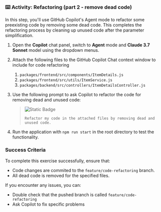 ### :keyboard: Activity: Refactoring (part 2 - remove dead code)

In this step, you'll use GitHub Copilot's Agent mode to refactor some preexisting code by removing some dead code. This completes the refactoring process by cleaning up unused code after the parameter simplification.

1. Open the **Copilot** chat panel, switch to **Agent** mode and **Claude 3.7 Sonnet** model using the dropdown menus.

2. Attach the following files to the GitHub Copilot Chat context window to include for code refactoring
   1. `packages/frontend/src/components/ItemDetails.js`
   2. `packages/frontend/src/utils/ItemService.js`
   3. `packages/backend/src/controllers/ItemDetailsController.js`

3. Use the following prompt to ask Copilot to refactor the code for removing dead and unused code:
   > ![Static Badge](https://img.shields.io/badge/-Prompt-text?style=social&logo=github%20copilot)
   >
   > ```prompt
   > Refactor my code in the attached files by removing dead and unused code.
   > ```
   
4. Run the application with `npm run start` in the root directory to test the functionality.

### Success Criteria

To complete this exercise successfully, ensure that:
   - Code changes are commited to the `feature/code-refactoring` branch.
   - All dead code is removed for the specified files.

If you encounter any issues, you can:
- Double check that the pushed branch is called `feature/code-refactoring`
- Ask Copilot to fix specific problems